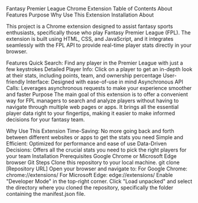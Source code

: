 Fantasy Premier League Chrome Extension
Table of Contents
About
Features
Purpose
Why Use This Extension
Installation
About

This project is a Chrome extension designed to assist fantasy sports enthusiasts, specifically those who play Fantasy Premier League (FPL). The extension is built using HTML, CSS, and JavaScript, and it integrates seamlessly with the FPL API to provide real-time player stats directly in your browser.

Features
Quick Search: Find any player in the Premier League with just a few keystrokes
Detailed Player Info: Click on a player to get an in-depth look at their stats, including points, team, and ownership percentage
User-friendly Interface: Designed with ease-of-use in mind
Asynchronous API Calls: Leverages asynchronous requests to make your experience smoother and faster
Purpose
The main goal of this extension is to offer a convenient way for FPL managers to search and analyze players without having to navigate through multiple web pages or apps. It brings all the essential player data right to your fingertips, making it easier to make informed decisions for your fantasy team.

Why Use This Extension
Time-Saving: No more going back and forth between different websites or apps to get the stats you need
Simple and Efficient: Optimized for performance and ease of use
Data-Driven Decisions: Offers all the crucial stats you need to pick the right players for your team
Installation
Prerequisites
Google Chrome or Microsoft Edge browser
Git
Steps
Clone this repository to your local machine.
git clone [Repository URL]
Open your browser and navigate to:
For Google Chrome: chrome://extensions/
For Microsoft Edge: edge://extensions/
Enable "Developer Mode" in the top-right corner.
Click "Load unpacked" and select the directory where you cloned the repository, specifically the folder containing the manifest.json file.

